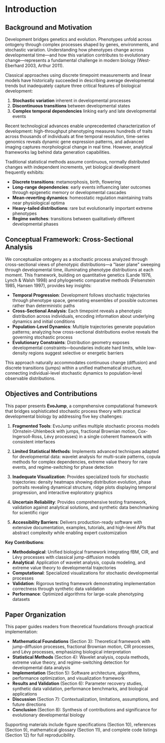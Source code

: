# Introduction

## Background and Motivation

Development bridges genetics and evolution. Phenotypes unfold across ontogeny through complex processes shaped by genes, environments, and stochastic variation. Understanding how phenotypes change across developmental time—and how this variation contributes to evolutionary change—represents a fundamental challenge in modern biology (West-Eberhard 2003, Arthur 2011).

Classical approaches using discrete timepoint measurements and linear models have historically succeeded in describing average developmental trends but inadequately capture three critical features of biological development:

1. **Stochastic variation** inherent in developmental processes
2. **Discontinuous transitions** between developmental states
3. **Complex temporal dependencies** linking early and late developmental events

Recent technological advances enable unprecedented characterization of development: high-throughput phenotyping measures hundreds of traits across thousands of individuals at fine temporal resolution, time-series genomics reveals dynamic gene expression patterns, and advanced imaging captures morphological change in real time. However, analytical frameworks lag behind data generation capabilities.

Traditional statistical methods assume continuous, normally distributed changes with independent increments, yet biological development frequently exhibits:

- **Discrete transitions**: metamorphosis, birth, flowering
- **Long-range dependencies**: early events influencing later outcomes through epigenetic memory or developmental cascades
- **Mean-reverting dynamics**: homeostatic regulation maintaining traits near physiological optima
- **Heavy-tailed distributions**: rare but evolutionarily important extreme phenotypes
- **Regime switches**: transitions between qualitatively different developmental phases

## Conceptual Framework: Cross-Sectional Analysis

We conceptualize ontogeny as a stochastic process analyzed through cross-sectional views of phenotypic distributions—a "laser plane" sweeping through developmental time, illuminating phenotype distributions at each moment. This framework, building on quantitative genetics (Lande 1976, Lynch & Walsh 1998) and phylogenetic comparative methods (Felsenstein 1985, Hansen 1997), provides key insights:

- **Temporal Progression**: Development follows stochastic trajectories through phenotype space, generating ensembles of possible outcomes rather than deterministic paths
- **Cross-Sectional Analysis**: Each timepoint reveals a phenotypic distribution across individuals, encoding information about underlying dynamics and initial conditions
- **Population-Level Dynamics**: Multiple trajectories generate population patterns; analyzing how cross-sectional distributions evolve reveals the governing stochastic process
- **Evolutionary Constraints**: Distribution geometry exposes developmental constraints—boundaries indicate hard limits, while low-density regions suggest selective or energetic barriers

This approach naturally accommodates continuous change (diffusion) and discrete transitions (jumps) within a unified mathematical structure, connecting individual-level stochastic dynamics to population-level observable distributions.

## Objectives and Contributions

This paper presents **EvoJump**, a comprehensive computational framework that bridges sophisticated stochastic process theory with practical developmental biology by addressing five key challenges:

1. **Fragmented Tools**: EvoJump unifies multiple stochastic process models (Ornstein-Uhlenbeck with jumps, fractional Brownian motion, Cox-Ingersoll-Ross, Lévy processes) in a single coherent framework with consistent interfaces

2. **Limited Statistical Methods**: Implements advanced techniques adapted for developmental data: wavelet analysis for multi-scale patterns, copula methods for complex dependencies, extreme value theory for rare events, and regime-switching for phase detection

3. **Inadequate Visualization**: Provides specialized tools for stochastic trajectories: density heatmaps showing distribution evolution, phase portraits revealing dynamical structure, ridge plots displaying temporal progression, and interactive exploratory graphics

4. **Uncertain Reliability**: Provides comprehensive testing framework, validation against analytical solutions, and synthetic data benchmarking for scientific rigor

5. **Accessibility Barriers**: Delivers production-ready software with extensive documentation, examples, tutorials, and high-level APIs that abstract complexity while enabling expert customization

**Key Contributions**:
- **Methodological**: Unified biological framework integrating fBM, CIR, and Lévy processes with classical jump-diffusion models
- **Analytical**: Application of wavelet analysis, copula modeling, and extreme value theory to developmental trajectories
- **Computational**: Specialized visualizations for stochastic developmental processes
- **Validation**: Rigorous testing framework demonstrating implementation correctness through synthetic data validation
- **Performance**: Optimized algorithms for large-scale phenotyping datasets



## Paper Organization

This paper guides readers from theoretical foundations through practical implementation:

- **Mathematical Foundations** (Section 3): Theoretical framework with jump-diffusion processes, fractional Brownian motion, CIR processes, and Lévy processes, emphasizing biological interpretation
- **Statistical Methods** (Section 4): Wavelet analysis, copula methods, extreme value theory, and regime-switching detection for developmental data analysis
- **Implementation** (Section 5): Software architecture, algorithms, performance optimization, and visualization framework
- **Results and Validation** (Section 6): Parameter recovery studies, synthetic data validation, performance benchmarks, and biological applications
- **Discussion** (Section 7): Contextualization, limitations, assumptions, and future directions
- **Conclusion** (Section 8): Synthesis of contributions and significance for evolutionary developmental biology

Supporting materials include figure specifications (Section 10), references (Section 9), mathematical glossary (Section 11), and complete code listings (Section 12) for full reproducibility.